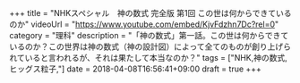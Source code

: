 +++
title =  "NHKスペシャル　神の数式 完全版 第1回 この世は何からできているのか"
videoUrl = "https://www.youtube.com/embed/KjvFdzhn7Dc?rel=0"
category = "理科"
description = "「神の数式」第一話。この世は何からできているのか？この世界は神の数式（神の設計図）によって全てのものが創り上げられていると言われるが、それは果たして本当なのか？"
tags = ["NHK,神の数式,ヒッグス粒子,"]
date = 2018-04-08T16:56:41+09:00
draft = true
+++

